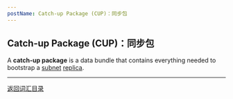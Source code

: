 ```yaml
---
postName: Catch-up Package (CUP)：同步包
---
```

## Catch-up Package (CUP)：同步包

A **catch-up package** is a data bundle that contains everything needed to bootstrap a [subnet](../S/subnet) [replica](../R/replica).

---
[返回词汇目录](../glossary)